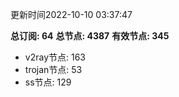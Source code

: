 更新时间2022-10-10 03:37:47

**总订阅: 64**
**总节点: 4387**
**有效节点: 345**
- v2ray节点: 163
- trojan节点: 53
- ss节点: 129
